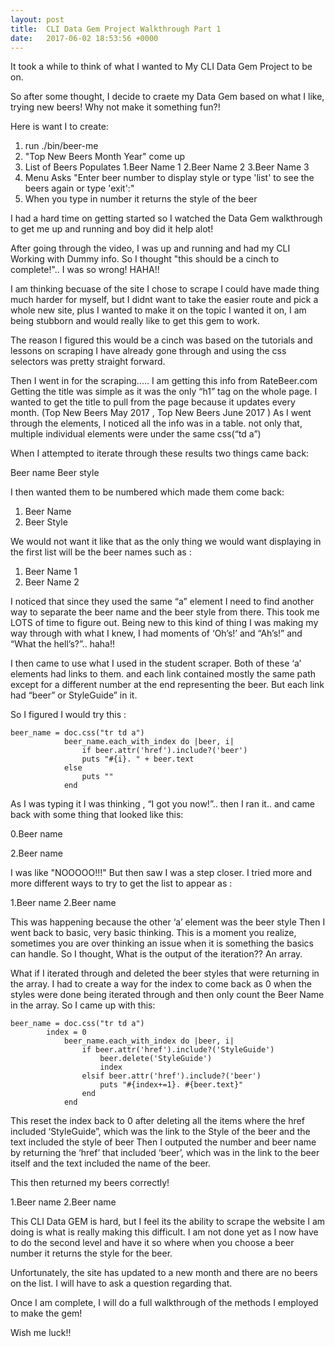 ```yaml
---
layout: post
title:  CLI Data Gem Project Walkthrough Part 1
date:   2017-06-02 18:53:56 +0000
---
```



It took a while to think of what I wanted to My CLI Data Gem Project to be on.

So after some thought, I decide to craete my Data Gem based on what I like, trying new beers! Why not make it something fun?!

Here is want I to create:

1.  run ./bin/beer-me
2.  "Top New Beers Month Year" come up
3.  List of Beers Populates
              1.Beer Name 1
              2.Beer Name 2
              3.Beer Name 3
4.  Menu Asks "Enter beer number to display style or type 'list' to see the beers again or type 'exit':"
5.  When you type in number it returns the style of the beer

I had a hard time on getting started so I watched the Data Gem walkthrough to get me up and running and boy did it help alot!

After going through the video, I was up and running and had my CLI Working with Dummy info. So I thought "this should be a cinch to complete!".. I was so wrong! HAHA!!

I am thinking becuase of the site I chose to scrape I could have made thing much harder for myself, but I didnt want to take the easier route and pick a whole new site, plus I wanted to make it on the topic I wanted it on, I am being stubborn and would really like to get this gem to work.

The reason I figured this would be a cinch was based on the tutorials and lessons on scraping I have already gone through and using the css selectors was pretty straight forward.


Then I went in for the scraping..... 
I am getting this info from RateBeer.com
Getting the title was simple as it was the only “h1” tag on the whole page. I wanted to get the title to pull from the page because it updates every month. (Top New Beers May 2017  , Top New Beers June 2017 )
As I went through the elements, I noticed all the info was in a table. not only that, multiple individual elements were under the same css(“td a”)

When I attempted to iterate through these results two things came back:

Beer name
Beer style

I then wanted them to be numbered which made them come back:

1. Beer Name
2. Beer Style

We would not want it like that as the only thing we would want displaying in the first list will be the beer names such as :

1. Beer Name 1
2. Beer Name 2

I noticed that since they used the same “a” element I need to find another way to separate the beer name and the beer style from there. This took me LOTS of time to figure out. Being new to this kind of thing I was making my way through with what I knew,  I had moments of ‘Oh’s!’ and “Ah’s!” and “What the hell’s?”.. haha!!

I then came to use what I used in the student scraper.  Both of these ‘a’ elements had links to them. and each link contained mostly the same path except for a different number at the end representing the beer. But each link had “beer” or StyleGuide” in it.

So I figured I would try this :

```
beer_name = doc.css("tr td a")
			beer_name.each_with_index do |beer, i|
				if beer.attr('href').include?('beer')
				puts "#{i}. " + beer.text
			else
				puts ""
			end
```

As I was typing it I was thinking , “I got you now!”.. then I ran it.. and came back with some thing that looked like this:

0.Beer name

2.Beer name

I was like "NOOOOO!!!" But then saw I was a step closer. I tried more and more different ways to try to get the list to appear as :

1.Beer name
2.Beer name

This was happening because the other ‘a’ element was the beer style
Then I went back to basic, very basic thinking. This is a moment you realize, sometimes you are over thinking an issue when it is something the basics can handle. So I thought, What is the output of the iteration?? An array.

What if I iterated through and deleted the beer styles that were returning in the array.
I had to create a way for the index to come back as 0 when the styles were done being iterated through and then only count the Beer Name in the array. So I came up with this:

```
beer_name = doc.css("tr td a")
		index = 0
			beer_name.each_with_index do |beer, i|
				if beer.attr('href').include?('StyleGuide')
					beer.delete('StyleGuide')
					index
				elsif beer.attr('href').include?('beer')
					puts "#{index+=1}. #{beer.text}" 
				end
			end			
```

This reset the index back to 0 after deleting all the items where the href included ‘StyleGuide”, which was the link to the Style of the beer and the text included the style of beer
Then I outputed  the number and beer name by returning the ‘href’ that included ‘beer’, which was in the link to the beer itself and the text included the name of the beer.

This then returned my beers correctly!

1.Beer name
2.Beer name

This CLI Data GEM is hard, but I feel its the ability to scrape the website I am doing is what is really making this difficult.
I am not done yet as I now have to do the second level and have it so where when you choose a beer number it returns the style for the beer.

Unfortunately, the site has updated to a new month and there are no beers on the list. I will have to ask a question regarding that. 

Once I am complete, I will do a full walkthrough of the methods I employed to make the gem!

Wish me luck!!



